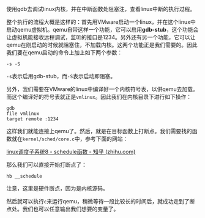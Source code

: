 使用gdb去调试linux内核，并在中断函数处阻塞注，查看linux中断的执行过程。

整个执行的流程大概是这样的：首先用VMware启动一个linux，并在这个linux中启动qemu虚拟机。qemu自带这样一个功能，它可以启用**gdb-stub**，这个功能会让虚拟机能接收远程调试，监听的接口是1234。另外还有另一个功能，它可以让qemu在刚启动的时候就阻塞住，不加载内核。这两个功能正是我们需要的。因此我们要在qemu启动的命令上加上如下两个参数：

```shell
-s -S
```

`-s`表示启用gdb-stub，而`-S`表示启动即阻塞。

另外，我们需要在VMware的linux中编译好一个内核符号表，以供qemu去加载。而这个编译好的符号表就正是`vmlinux`。因此我们在内核目录下进行如下操作：

```shell
gdb
file vmlinux
target remote :1234
```

这样我们就能连接上qemu了。然后，就是在目标函数上打断点。我们需要找的函数就在`kernel/sched/core.c`中，参考下面的网站：

[linux调度子系统8 - schedule函数 - 知乎 (zhihu.com)](https://zhuanlan.zhihu.com/p/363791563)

那么我们可以直接开始打断点了：

```shell
hb __schedule
```

注意，这里是硬件断点，因为是内核源码。

然后就可以执行`c`来运行qemu，稍微等待一段比较长的时间后，就成功走到了断点处。我们也可以任意输出我们想要的变量了。

